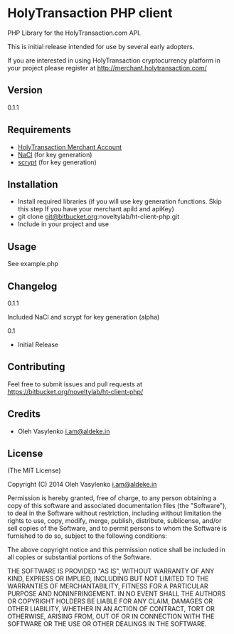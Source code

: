 HolyTransaction PHP client
==================================

PHP Library for the HolyTransaction.com API.

This is initial release intended for use by several early adopters.

If you are interested in using HolyTransaction cryptocurrency platform in your project please register at
http://merchant.holytransaction.com/

## Version

0.1.1

## Requirements

- [HolyTransaction Merchant Account](http://merchant.holytransaction.com/)
- [NaCl](https://github.com/Gasol/pecl-nacl) (for key generation)
- [scrypt](https://github.com/DomBlack/php-scrypt) (for key generation)

## Installation

- Install required libraries (if you will use key generation functions. Skip this step If you have your merchant apiId and apiKey)
- git clone git@bitbucket.org:noveltylab/ht-client-php.git
- Include in your project and use

## Usage

See example.php

## Changelog

0.1.1

Included NaCl and scrypt for key generation (alpha)

0.1

* Initial Release

## Contributing

Feel free to submit issues and pull requests at https://bitbucket.org/noveltylab/ht-client-php/

## Credits

- Oleh Vasylenko <i.am@aldeke.in>

## License

(The MIT License)

Copyright (C) 2014 Oleh Vasylenko <i.am@aldeke.in>

Permission is hereby granted, free of charge, to any person obtaining a copy of this software and associated documentation files (the "Software"), to deal in the Software without restriction, including without limitation the rights to use, copy, modify, merge, publish, distribute, sublicense, and/or sell copies of the Software, and to permit persons to whom the Software is furnished to do so, subject to the following conditions:

The above copyright notice and this permission notice shall be included in all copies or substantial portions of the Software.

THE SOFTWARE IS PROVIDED "AS IS", WITHOUT WARRANTY OF ANY KIND, EXPRESS OR IMPLIED, INCLUDING BUT NOT LIMITED TO THE WARRANTIES OF MERCHANTABILITY, FITNESS FOR A PARTICULAR PURPOSE AND NONINFRINGEMENT. IN NO EVENT SHALL THE AUTHORS OR COPYRIGHT HOLDERS BE LIABLE FOR ANY CLAIM, DAMAGES OR OTHER LIABILITY, WHETHER IN AN ACTION OF CONTRACT, TORT OR OTHERWISE, ARISING FROM, OUT OF OR IN CONNECTION WITH THE SOFTWARE OR THE USE OR OTHER DEALINGS IN THE SOFTWARE.